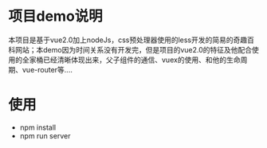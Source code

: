 # 项目demo说明
本项目是基于vue2.0加上nodeJs，css预处理器使用的less开发的简易的奇趣百科网站；本demo因为时间关系没有开发完，但是项目的vue2.0的特征及他配合使用的全家桶已经清晰体现出来，父子组件的通信、vuex的使用、和他的生命周期、vue-router等....

# 使用

* npm install
* npm run server